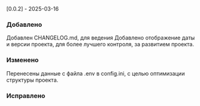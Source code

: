 [0.0.2] - 2025-03-16
### Добавлено
Добавлен CHANGELOG.md, для ведения 
Добавлено отображение даты и версии проекта, для более лучшего контроля, за развитием проекта.

### Изменено
Перенесены данные с файла .env в config.ini, с целью оптимизации структуры проекта. 

### Исправлено